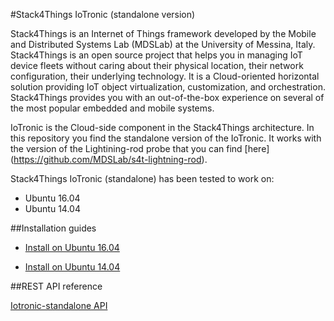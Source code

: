 #Stack4Things IoTronic (standalone version)

Stack4Things is an Internet of Things framework developed by the Mobile and Distributed Systems Lab (MDSLab) at the University of Messina, Italy. Stack4Things is an open source project that helps you in managing IoT device fleets without caring about their physical location, their network configuration, their underlying technology. It is a Cloud-oriented horizontal solution providing IoT object virtualization, customization, and orchestration. Stack4Things provides you with an out-of-the-box experience on several of the most popular embedded and mobile systems.

IoTronic is the Cloud-side component in the Stack4Things architecture. In this repository you find the standalone version of the IoTronic. It works with the version of the Lightining-rod probe that you can find [here] (https://github.com/MDSLab/s4t-lightning-rod).

Stack4Things IoTronic (standalone) has been tested to work on:

* Ubuntu 16.04 
* Ubuntu 14.04 


##Installation guides

* [Install on Ubuntu 16.04](doc/ubuntu1604.md)

* [Install on Ubuntu 14.04](doc/ubuntu1404.md)


##REST API reference

[Iotronic-standalone API](doc/rest.md)